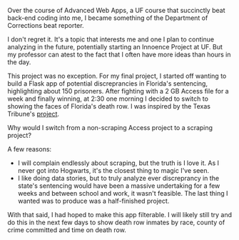 Over the course of Advanced Web Apps, a UF course that succinctly beat back-end coding into me, I became something of the Department of Corrections beat reporter. 

I don't regret it. It's  a topic that interests me and one I plan to continue analyzing in the future, potentially starting an Innoence Project at UF. But my professor can atest to the fact that I often have more ideas than hours in the day. 

This project was no exception. For my final project, I started off wanting to build a Flask app of potential discreprancies in Florida's sentencing, highlighting about 150 prisoners. After fighting with a 2 GB Access file for a week and finally winning, at 2:30 one morning I decided to switch to showing the faces of Florida's death row. I was inspired by the Texas Tribune's <a href="https://apps.texastribune.org/death-row/">project</a>. 

Why would I switch from a non-scraping Access project to a scraping project?

A few reasons: 
<ul>
<li>I will complain endlessly about scraping, but the truth is I love it. As I never got into Hogwarts, it's the closest thing to magic I've seen.</li>
<li>I like doing data stories, but to truly analyze ever discreprancy in the state's sentencing would have been a massive undertaking for a few weeks and between school and work, it wasn't feasible. The last thing I wanted was to produce was a half-finished project.</li>
</ul>

With that said, I had hoped to make this app filterable. I will likely still try and do this in the next few days to show death row inmates by race, county of crime committed and time on death row. 





